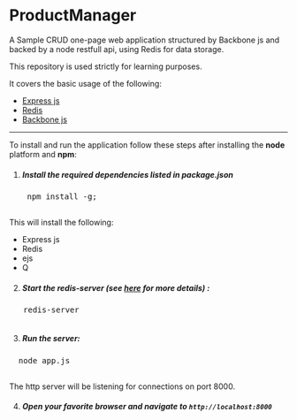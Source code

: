 ProductManager
==============

A Sample CRUD one-page web application structured by Backbone js and backed by a node restfull api, using Redis for data storage.

This repository is used strictly for learning purposes. 

It covers the basic usage of the following:

- <a href="http://www.expressjs.com">Express js</a>
- <a href="http://www.redis.io">Redis</a>
- <a href="http://www.backbonejs.org">Backbone js</a>

<hr>

To install and run the application follow these steps after installing the <b>node</b> platform and <b>npm</b>:

1. <h5>Install the required dependencies listed in <i>package.json</i></h5>
    <pre>
    npm install -g;
    </pre>

  This will install the following:
  - Express js
  - Redis
  - ejs
  - Q

2. <h5>Start the redis-server (see <a href="http://redis.io/topics/quickstart">here</a> for more details) :</h5>
  <pre>
   redis-server
   </pre>

3. <h5>Run the server:</h5>
  <pre>
  node app.js
  </pre>

  The http server will be listening for connections on port 8000.

4. <h5> Open your favorite browser and navigate to <code>http://localhost:8000</code></h5>
